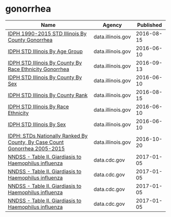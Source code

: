 # gonorrhea

Name | Agency | Published
---- | ---- | ---------
[IDPH 1990-2015 STD Illinois By County Gonorrhea](../socrata/dq2r-y9bw.md) | data.illinois.gov | 2016-08-15
[IDPH STD Illinois By Age Group](../socrata/84hd-bxse.md) | data.illinois.gov | 2016-06-10
[IDPH STD Illinois By County By Race Ethnicity Gonorrhea](../socrata/mypp-sb8d.md) | data.illinois.gov | 2016-09-13
[IDPH STD Illinois By County By Sex](../socrata/hsa6-f6cz.md) | data.illinois.gov | 2016-06-10
[IDPH STD Illinois By County Rank](../socrata/jj3q-32um.md) | data.illinois.gov | 2016-08-15
[IDPH STD Illinois By Race Ethnicity](../socrata/4639-tztg.md) | data.illinois.gov | 2016-06-10
[IDPH STD Illinois By Sex](../socrata/cb2a-8e6s.md) | data.illinois.gov | 2016-06-10
[IDPH: STDs Nationally Ranked By County, By Case Count Gonorrhea 2005-2015](../socrata/kc8y-8tqk.md) | data.illinois.gov | 2016-10-20
[NNDSS - Table II. Giardiasis to Haemophilus influenza](../socrata/afja-b25e.md) | data.cdc.gov | 2017-01-05
[NNDSS - Table II. Giardiasis to Haemophilus influenza](../socrata/afja-b25e.md) | data.cdc.gov | 2017-01-05
[NNDSS - Table II. Giardiasis to Haemophilus influenza](../socrata/afja-b25e.md) | data.cdc.gov | 2017-01-05
[NNDSS - Table II. Giardiasis to Haemophilus influenza](../socrata/afja-b25e.md) | data.cdc.gov | 2017-01-05

